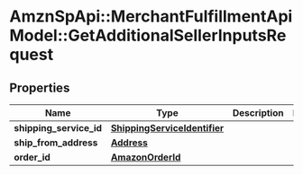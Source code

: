 # AmznSpApi::MerchantFulfillmentApiModel::GetAdditionalSellerInputsRequest

## Properties
Name | Type | Description | Notes
------------ | ------------- | ------------- | -------------
**shipping_service_id** | [**ShippingServiceIdentifier**](ShippingServiceIdentifier.md) |  | 
**ship_from_address** | [**Address**](Address.md) |  | 
**order_id** | [**AmazonOrderId**](AmazonOrderId.md) |  | 

